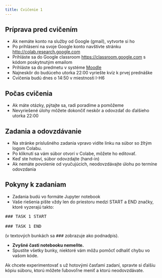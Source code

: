 ```yaml
---
title: Cvičenie 1
---
```


## Príprava pred cvičením

* Ak nemáte konto na služby od Google (gmail), vytvorte si ho
* Po prihlásení na svoje Google konto navštívte stránku http://colab.research.google.com
* Prihláste sa do Google classroom https://classroom.google.com s kódom poskytnutým emailom
* Prihláste sa do predmetu v systéme [Moodle](https://moodle.uniba.sk/course/view.php?id=3421)
* Najneskôr do budúceho utorka 22:00 vyriešte kvíz k prvej prednáške
* Cvičenia budú dnes o 14:50 v miestnosti I-H6

## Počas cvičenia

* Ak máte otázky, pýtajte sa, radi poradíme a pomôžeme
* Nevyriešené úlohy môžete dokončiť neskôr a odovzdať do ďalšieho utorka 22:00

## Zadania a odovzdávanie

* Na stránke príslušného zadania vpravo vidíte linku na súbor so žltým logom Colabu. 
* Po kliknutí sa vám súbor otvorí v Colabe, môžete ho editovať.
* Keď ste hotoví, súbor odovzdajte (hand-in)
* Ak nemáte povolenie od vyučujúcich, neodovzdávajte úlohu po termíne odovzdania

## Pokyny k zadaniam
* Zadania budú vo formáte Jupyter notebook
* Vaše riešenia píšte vždy len do priestoru medzi START a END značky, ktoré vyzerajú takto:
<pre>
### TASK 1 START
 
### TASK 1 END
</pre>
(v textových bunkách sa <tt>###</tt> zobrazuje ako podnadpis).
* **Zvyšné časti notebooku nemeňte.**
* Spustite všetky bunky, niektoré vám môžu pomôcť odhaliť chybu vo vašom kóde.

Ak chcete experimentovať s už hotovými časťami zadaní, spravte si ďalšiu kópiu súboru, ktorú môžete ľubovoľne meniť a ktorú neodovzdávate.

